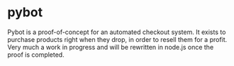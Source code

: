 # pybot

Pybot is a proof-of-concept for an automated checkout system. 
It exists to purchase products right when they drop, in order to resell them for a profit. Very much a work in progress and will be rewritten in
node.js once the proof is completed.
